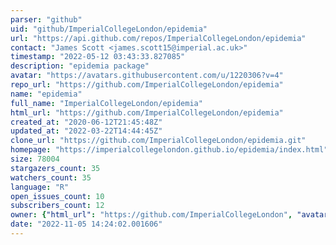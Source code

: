 ```yaml
---
parser: "github"
uid: "github/ImperialCollegeLondon/epidemia"
url: "https://api.github.com/repos/ImperialCollegeLondon/epidemia"
contact: "James Scott <james.scott15@imperial.ac.uk>"
timestamp: "2022-05-12 03:43:33.827085"
description: "epidemia package"
avatar: "https://avatars.githubusercontent.com/u/1220306?v=4"
repo_url: "https://github.com/ImperialCollegeLondon/epidemia"
name: "epidemia"
full_name: "ImperialCollegeLondon/epidemia"
html_url: "https://github.com/ImperialCollegeLondon/epidemia"
created_at: "2020-06-12T21:45:48Z"
updated_at: "2022-03-22T14:44:45Z"
clone_url: "https://github.com/ImperialCollegeLondon/epidemia.git"
homepage: "https://imperialcollegelondon.github.io/epidemia/index.html"
size: 78004
stargazers_count: 35
watchers_count: 35
language: "R"
open_issues_count: 10
subscribers_count: 12
owner: {"html_url": "https://github.com/ImperialCollegeLondon", "avatar_url": "https://avatars.githubusercontent.com/u/1220306?v=4", "login": "ImperialCollegeLondon", "type": "Organization"}
date: "2022-11-05 14:24:02.001606"
---
```

